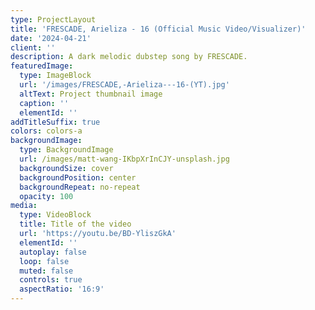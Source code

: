 ```yaml
---
type: ProjectLayout
title: 'FRESCADE, Arieliza - 16 (Official Music Video/Visualizer)'
date: '2024-04-21'
client: ''
description: A dark melodic dubstep song by FRESCADE.
featuredImage:
  type: ImageBlock
  url: '/images/FRESCADE,-Arieliza---16-(YT).jpg'
  altText: Project thumbnail image
  caption: ''
  elementId: ''
addTitleSuffix: true
colors: colors-a
backgroundImage:
  type: BackgroundImage
  url: /images/matt-wang-IKbpXrInCJY-unsplash.jpg
  backgroundSize: cover
  backgroundPosition: center
  backgroundRepeat: no-repeat
  opacity: 100
media:
  type: VideoBlock
  title: Title of the video
  url: 'https://youtu.be/BD-YliszGkA'
  elementId: ''
  autoplay: false
  loop: false
  muted: false
  controls: true
  aspectRatio: '16:9'
---
```

